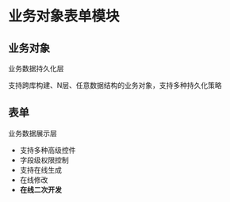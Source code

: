 # 业务对象表单模块

## 业务对象

业务数据持久化层

支持跨库构建、N层、任意数据结构的业务对象，支持多种持久化策略

## 表单

业务数据展示层

- 支持多种高级控件
- 字段级权限控制
- 支持在线生成
- 在线修改
- **在线二次开发**